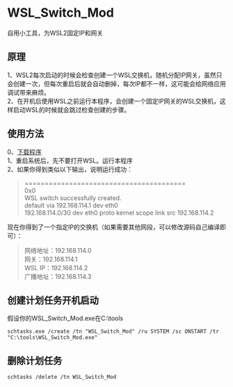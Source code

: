 # WSL_Switch_Mod
自用小工具，为WSL2固定IP和网关

## 原理
1、WSL2每次启动的时候会检查创建一个WSL交换机，随机分配IP网关，虽然只会创建一次，但每次重启后就会自动删掉，每次IP都不一样，这可能会给网络应用调试带来麻烦。   
2、在开机后使用WSL之前运行本程序，会创建一个固定IP网关的WSL交换机，这样启动WSL的时候就会跳过检查创建的步骤。

## 使用方法
0、[下载程序](https://github.com/kkkgo/WSL_Switch_Mod/releases)  
1、重启系统后，先不要打开WSL。运行本程序  
2、如果你得到类似以下输出，说明运行成功：
>========================================  
0x0  
WSL switch successfully created.  
default via 192.168.114.1 dev eth0  
192.168.114.0/30 dev eth0 proto kernel scope link src 192.168.114.2  

现在你得到了一个指定IP的交换机（如果需要其他网段，可以修改源码自己编译即可）：
>网络地址：192.168.114.0  
网关：192.168.114.1  
WSL IP：192.168.114.2  
    广播地址：192.168.114.3  

## 创建计划任务开机启动
假设你的WSL_Switch_Mod.exe在C:\tools  
```
schtasks.exe /create /tn "WSL_Switch_Mod" /ru SYSTEM /sc ONSTART /tr "C:\tools\WSL_Switch_Mod.exe"
```

## 删除计划任务
```
schtasks /delete /tn WSL_Switch_Mod
```
